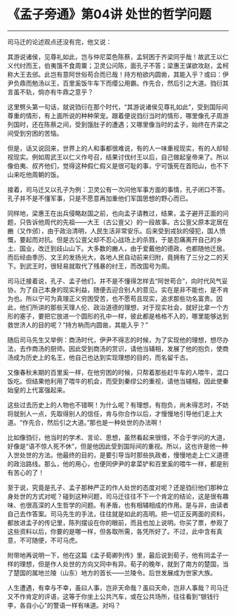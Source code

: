 # 《孟子旁通》第04讲 处世的哲学问题

------

司马迁的论述观点还没有完，他又说：

其游说诸侯，见尊礼如此，岂与仲尼菜色陈蔡，孟轲困于齐梁同乎哉！故武王以仁义代纣而王，伯夷饿不食周粟；卫灵公问陈，面孔子不答；梁惠王谋欲攻赵，孟柯称大王去邠。此岂有意阿世俗苟合而已哉！持方柏欲内圆凿，其能入乎？或曰：伊尹负鼎而勉汤以王，百里奚饭牛车下而缨公用霸。作先合，然后引之大道。驺衍其言虽不轨，倘亦有牛鼎之意乎？

这里劈头第一句话，就说驺衍在那个时代，“其游说诸侯见尊礼如此”，受到国际间尊重的情形，有上面所说的种种荣宠。跟着便说驺衍当时的情形，哪里像孔子周游列国时，还在陈蔡之间，受到饿肚子的遭遇；又哪里像当时的孟子，始终在齐梁之间受到穷困的苦恼。

但是，话又说回来，世界上的人和事都很难说，有的人一味重视现实，有的人却轻视现实。例如周武王以仁义作号召，结果讨伐纣王以后，自己做起皇帝来了。所以像伯夷、叔齐他们，觉得这种假仁假义是很可耻的事，宁可饿死在首阳山，也不下山来吃他周朝的饭。

接着，司马迁又以孔子为例：卫灵公有一次问他军事方面的事情，孔子闭口不答。孔子并不是不懂军事，只是不愿意再加重他们军国思想的野心而已。

同样地，梁惠王在出兵侵略赵国之前，也向孟子请教过，结果，孟子避开正面的问题，只告诉他周代的先祖——大王（古公亶父）的一段故事。古公亶父原本定居在豳（又作邠），由于政治清明，人民生活非常安乐。后来受到戎狄的侵犯，国人愤慨，要起而对抗。但是古公亶父却不忍心战场上的杀戮，于是忍痛离开自己的乡土、国业，改迁到歧山山下。大多数的豳人，由于爱戴他的德政，也都随他迁居。而后经由季历、文王的发扬光大，各地人民自动前来归附，竟拥有了三分之二的天下。到武王时，很轻易就取代了残暴的纣王，而改国号为周。

司马迁接着说，孔子、孟子他们，并不是不懂得怎样去“阿世苟合”，向时代风气妥协，为了自己本身的现实利益，随便去迎合别人的意见。实在是非不能也，是不肯为也。所以宁可为真理正义穷困受苦，也不愿苟且现实，追求那些功名富贵。因此，他们所讲的那些天理人伦、政治道德的理想，对于现实社会，就好比拿一个方形的塞子，要把它放进一个圆形的孔中一样，彼此都是格格不入的，哪里能够达到救世济人的目的呢？“持方枘而内圆凿，其能入乎？”

随后司马先生又举例：商汤时代，伊尹不得志的时候，为了实现他的理想，想尽办法，去作商汤的厨师。因此受到商汤的赏识，请他当辅相，发展了他的抱负，使商汤成为历史上的名王，他自己也达到实现理想的目的，而名留千古。

又像春秋末期的百里奚一样，在他穷困的时候，只帮着那些赶牛车的人喂牛，混口饭吃。但结果他利用了喂牛的机会，而受到秦缪公的重视，请他当辅相，因此使秦始皇的上代富强起来。

这些过去历史上的人物也不错啊！为什么呢？有理想，有抱负，尚未得志时，不妨将就别人一点，先取得别人的信任，肯与你合作以后，才慢慢地引导他们走上大道。“作先合，然后引之大道。”那也是一种处世的办法啊！

比如像驺衍，他当时的学术、言论、思想，虽然看起来很怪，不合于学问的大道，好像是“语不惊人死不休”，但是他因此受到国际间的重视。所以，这也许是他一种入世处世的方法。他最终的目的，是要引导当时那些执政者，慢慢地走上仁义道德的政治路线。那么，他的用心，也便同伊尹的拿菜铲和百里奚的喂牛一样，都是别有苦心的了！

至于说，究竟是孔子、孟子那种严正的作人处世的态度对呢？还是驺衍他们那种立身处世的方式对呢？碰到这种问题，司马迁往往不下一个肯定的结论，这是很有趣味、也很高深的人生哲学的问题。有矛盾，也有相辅相成的作用。是与非，由读者自己去作答案。司马先生的手法，往往就是如此的高明。把一切正反两面的资料，都放进孟子的传记里，陈列摆设在你的眼前，而且也加上说明。你买了票，参观了这些资料以后，你要的是哪一样，但各取所需，各凭所好了。不过，此中含有真意，不可随便，不可马虎。

附带地再说明一下，他在这篇《孟子荀卿列传》里，最后说到荀子，他有同孟子一样的理想，但是作人处世的方向又同中有异。荀子的晚年，就到了南方的楚国，当了楚国的属地兰陵（山东）地方的首长——兰陵令。后世发展成为世家大族。

人生遭遇，有幸与不幸，虽曰人事，岂非天命哉？虽曰天命，岂非人事哉？司马迁又不作肯定的评语，这等于你坐上公共汽车，或在公共场所，往往看到“银钱行李，各自小心”的警语一样有味道。对吗？

